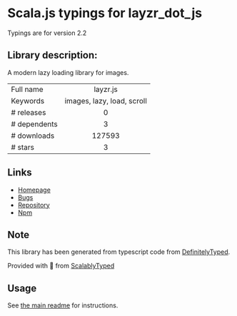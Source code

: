 
# Scala.js typings for layzr_dot_js

Typings are for version 2.2

## Library description:
A modern lazy loading library for images.

|                    |                 |
| ------------------ | :-------------: |
| Full name          | layzr.js |
| Keywords           | images, lazy, load, scroll |
| # releases         | 0 |
| # dependents       | 3 |
| # downloads        | 127593 |
| # stars            | 3 |

## Links
- [Homepage](https://github.com/callmecavs/layzr.js#readme)
- [Bugs](https://github.com/callmecavs/layzr.js/issues)
- [Repository](https://github.com/callmecavs/layzr.js)
- [Npm](https://www.npmjs.com/package/layzr.js)
    


## Note
This library has been generated from typescript code from [DefinitelyTyped](https://definitelytyped.org).

Provided with :purple_heart: from [ScalablyTyped](https://github.com/oyvindberg/ScalablyTyped)

## Usage
See [the main readme](../../readme.md) for instructions.


